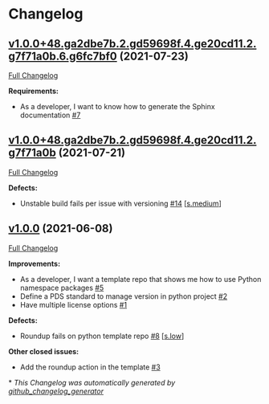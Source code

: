 # Changelog

## [v1.0.0+48.ga2dbe7b.2.gd59698f.4.ge20cd11.2.g7f71a0b.6.g6fc7bf0](https://github.com/NASA-PDS/pds-template-repo-python/tree/v1.0.0+48.ga2dbe7b.2.gd59698f.4.ge20cd11.2.g7f71a0b.6.g6fc7bf0) (2021-07-23)

[Full Changelog](https://github.com/NASA-PDS/pds-template-repo-python/compare/v1.0.0+48.ga2dbe7b.2.gd59698f.4.ge20cd11.2.g7f71a0b...v1.0.0+48.ga2dbe7b.2.gd59698f.4.ge20cd11.2.g7f71a0b.6.g6fc7bf0)

**Requirements:**

- As a developer, I want to know how to generate the Sphinx documentation [\#7](https://github.com/NASA-PDS/pds-template-repo-python/issues/7)

## [v1.0.0+48.ga2dbe7b.2.gd59698f.4.ge20cd11.2.g7f71a0b](https://github.com/NASA-PDS/pds-template-repo-python/tree/v1.0.0+48.ga2dbe7b.2.gd59698f.4.ge20cd11.2.g7f71a0b) (2021-07-21)

[Full Changelog](https://github.com/NASA-PDS/pds-template-repo-python/compare/v1.0.0...v1.0.0+48.ga2dbe7b.2.gd59698f.4.ge20cd11.2.g7f71a0b)

**Defects:**

- Unstable build fails per issue with versioning [\#14](https://github.com/NASA-PDS/pds-template-repo-python/issues/14) [[s.medium](https://github.com/NASA-PDS/pds-template-repo-python/labels/s.medium)]

## [v1.0.0](https://github.com/NASA-PDS/pds-template-repo-python/tree/v1.0.0) (2021-06-08)

[Full Changelog](https://github.com/NASA-PDS/pds-template-repo-python/compare/ab80899dbf13ccf7d0b2e1debd5ec2c66270fec5...v1.0.0)

**Improvements:**

- As a developer, I want a template repo that shows me how to use Python namespace packages [\#5](https://github.com/NASA-PDS/pds-template-repo-python/issues/5)
- Define a PDS standard to manage version in python project [\#2](https://github.com/NASA-PDS/pds-template-repo-python/issues/2)
- Have multiple license options [\#1](https://github.com/NASA-PDS/pds-template-repo-python/issues/1)

**Defects:**

- Roundup fails on python template repo [\#8](https://github.com/NASA-PDS/pds-template-repo-python/issues/8) [[s.low](https://github.com/NASA-PDS/pds-template-repo-python/labels/s.low)]

**Other closed issues:**

- Add the roundup action in the template [\#3](https://github.com/NASA-PDS/pds-template-repo-python/issues/3)



\* *This Changelog was automatically generated by [github_changelog_generator](https://github.com/github-changelog-generator/github-changelog-generator)*
